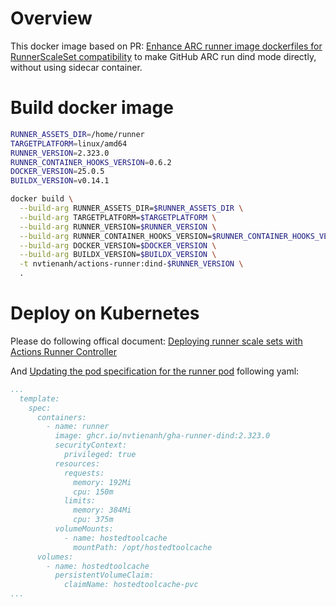 # Overview

This docker image based on PR: [Enhance ARC runner image dockerfiles for RunnerScaleSet compatibility](https://github.com/actions/actions-runner-controller/pull/2616) to make GitHub ARC run dind mode directly, without using sidecar container.

# Build docker image
```bash
RUNNER_ASSETS_DIR=/home/runner
TARGETPLATFORM=linux/amd64
RUNNER_VERSION=2.323.0
RUNNER_CONTAINER_HOOKS_VERSION=0.6.2
DOCKER_VERSION=25.0.5
BUILDX_VERSION=v0.14.1

docker build \
  --build-arg RUNNER_ASSETS_DIR=$RUNNER_ASSETS_DIR \
  --build-arg TARGETPLATFORM=$TARGETPLATFORM \
  --build-arg RUNNER_VERSION=$RUNNER_VERSION \
  --build-arg RUNNER_CONTAINER_HOOKS_VERSION=$RUNNER_CONTAINER_HOOKS_VERSION \
  --build-arg DOCKER_VERSION=$DOCKER_VERSION \
  --build-arg BUILDX_VERSION=$BUILDX_VERSION \
  -t nvtienanh/actions-runner:dind-$RUNNER_VERSION \
  .
```

# Deploy on Kubernetes

Please do following offical document: [Deploying runner scale sets with Actions Runner Controller](https://docs.github.com/en/actions/hosting-your-own-runners/managing-self-hosted-runners-with-actions-runner-controller/deploying-runner-scale-sets-with-actions-runner-controller)

And [Updating the pod specification for the runner pod](https://docs.github.com/en/actions/hosting-your-own-runners/managing-self-hosted-runners-with-actions-runner-controller/deploying-runner-scale-sets-with-actions-runner-controller#updating-the-pod-specification-for-the-runner-pod) following yaml:

```yaml
...
  template:
    spec:
      containers:
        - name: runner
          image: ghcr.io/nvtienanh/gha-runner-dind:2.323.0
          securityContext:
            privileged: true
          resources:
            requests:
              memory: 192Mi
              cpu: 150m
            limits:
              memory: 384Mi
              cpu: 375m
          volumeMounts:
            - name: hostedtoolcache
              mountPath: /opt/hostedtoolcache
      volumes:
        - name: hostedtoolcache
          persistentVolumeClaim:
            claimName: hostedtoolcache-pvc
...
```